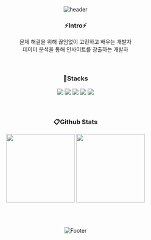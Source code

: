 <div align=center>
  
![header](https://capsule-render.vercel.app/api?type=waving&color=65648d&height=300&section=header&text=Mi%20Jeong%20Jo&fontSize=70&fontColor=ffffff)

  ### ⚡Intro⚡ <br>
  문제 해결을 위해 끊임없이 고민하고 배우는 개발자 <br>
  데이터 분석을 통해 인사이트를 창출하는 개발자 <br>
  <br><br>
    
  ### 🔧Stacks <br>
  <img src="https://img.shields.io/badge/Java-007396?style=flat&logo=OpenJDK&logoColor=white"/> <img src="https://img.shields.io/badge/Python-3766AB?style=flat-square&logo=Python&logoColor=white"/></a> <img src="https://img.shields.io/badge/Tensorflow-FF6F00?style=flat-square&logo=Tensorflow&logoColor=white"/></a> <img src="https://img.shields.io/badge/Django-092E20?style=flat-square&logo=Django&logoColor=white"/></a> <img src="https://img.shields.io/badge/SpringBoot-6DB33F?style=flat-square&logo=Spring&logoColor=white"/></a>
  <br><br><br>
  
  ### 📋Github Stats <br>
<p>
  <img height="180em" src="https://github-readme-stats.vercel.app/api?username=devamateur&show_icons=true&include_all_commits=true&theme=highcontrast">
  <img height="180em" src="https://github-readme-stats.vercel.app/api/top-langs/?username=devamateur&layout=compact&&theme=highcontrast">
</p>
<br><br>

![Footer](https://capsule-render.vercel.app/api?type=soft&color=65648d&height=200&section=footer)

</div>

